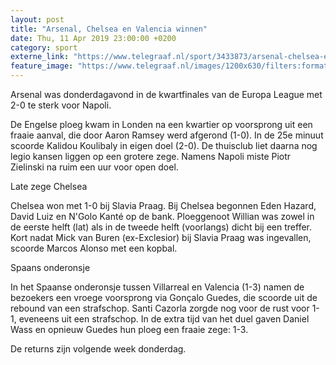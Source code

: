 ```yaml
---
layout: post
title: "Arsenal, Chelsea en Valencia winnen"
date: Thu, 11 Apr 2019 23:00:00 +0200
category: sport
externe_link: "https://www.telegraaf.nl/sport/3433873/arsenal-chelsea-en-valencia-winnen"
feature_image: "https://www.telegraaf.nl/images/1200x630/filters:format(jpeg):quality(80)/cdn-kiosk-api.telegraaf.nl/76b6918c-5c9f-11e9-b673-0255c322e81b.jpg"
---
```


<p class="intro">Arsenal was donderdagavond in de kwartfinales van de Europa League met 2-0 te sterk voor Napoli.</p> <p>De Engelse ploeg kwam in Londen na een kwartier op voorsprong uit een fraaie aanval, die door Aaron Ramsey werd afgerond (1-0). In de 25e minuut scoorde Kalidou Koulibaly in eigen doel (2-0). De thuisclub liet daarna nog legio kansen liggen op een grotere zege. Namens Napoli miste Piotr Zielinski na ruim een uur voor open doel.</p><p>Late zege Chelsea</p><p>Chelsea won met 1-0 bij Slavia Praag. Bij Chelsea begonnen Eden Hazard, David Luiz en N'Golo Kanté op de bank. Ploeggenoot Willian was zowel in de eerste helft (lat) als in de tweede helft (voorlangs) dicht bij een treffer. Kort nadat Mick van Buren (ex-Exclesior) bij Slavia Praag was ingevallen, scoorde Marcos Alonso met een kopbal.</p><p>Spaans onderonsje</p><p>In het Spaanse onderonsje tussen Villarreal en Valencia (1-3) namen de bezoekers een vroege voorsprong via Gonçalo Guedes, die scoorde uit de rebound van een strafschop. Santi Cazorla zorgde nog voor de rust voor 1-1, eveneens uit een strafschop. In de extra tijd van het duel gaven Daniel Wass en opnieuw Guedes hun ploeg een fraaie zege: 1-3.</p><p>De returns zijn volgende week donderdag.</p>
